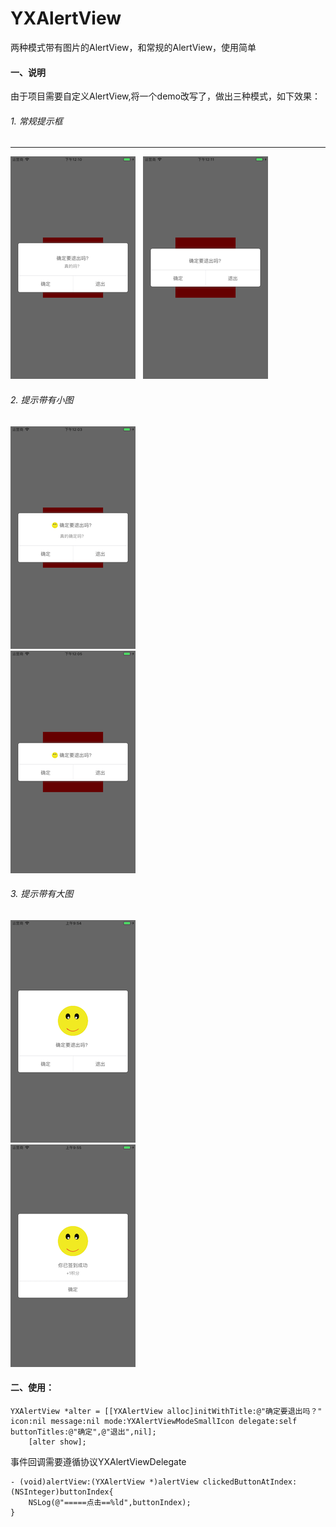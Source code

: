 # YXAlertView
两种模式带有图片的AlertView，和常规的AlertView，使用简单

#### 一、说明
由于项目需要自定义AlertView,将一个demo改写了，做出三种模式，如下效果：
###### 1. 常规提示框
****
![icon1](https://github.com/chenhongch/YXAlertView/blob/master/icon/Simulator%20Screen%20Shot%20-%20iPhone%208%20Plus%20-%202018-04-08%20at%2012.10.07.png)   
![icon2](https://github.com/chenhongch/YXAlertView/blob/master/icon/Simulator%20Screen%20Shot%20-%20iPhone%208%20Plus%20-%202018-04-08%20at%2012.11.02.png)

###### 2. 提示带有小图 

![icon3](https://github.com/chenhongch/YXAlertView/blob/master/icon/Simulator%20Screen%20Shot%20-%20iPhone%208%20Plus%20-%202018-04-08%20at%2012.03.44.png)  
![icon4](https://github.com/chenhongch/YXAlertView/blob/master/icon/Simulator%20Screen%20Shot%20-%20iPhone%208%20Plus%20-%202018-04-08%20at%2012.05.18.png)
###### 3.  提示带有大图  

![icon4](https://github.com/chenhongch/YXAlertView/blob/master/icon/Simulator%20Screen%20Shot%20-%20iPhone%208%20Plus%20-%202018-04-26%20at%2009.54.05.png)  
![icon5](https://github.com/chenhongch/YXAlertView/blob/master/icon/Simulator%20Screen%20Shot%20-%20iPhone%208%20Plus%20-%202018-04-26%20at%2009.55.34.png)


#### 二、使用：
```
YXAlertView *alter = [[YXAlertView alloc]initWithTitle:@"确定要退出吗？" icon:nil message:nil mode:YXAlertViewModeSmallIcon delegate:self buttonTitles:@"确定",@"退出",nil];
    [alter show];
```
事件回调需要遵循协议YXAlertViewDelegate

```
- (void)alertView:(YXAlertView *)alertView clickedButtonAtIndex:(NSInteger)buttonIndex{
    NSLog(@"=====点击==%ld",buttonIndex);
}
```
